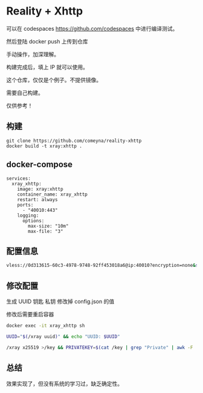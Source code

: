 # Reality + Xhttp

可以在 codespaces https://github.com/codespaces 中进行编译测试。

然后登陆 docker push 上传到仓库

手动操作，加深理解。

构建完成后，填上 IP 就可以使用。

这个仓库，仅仅是个例子。不提供镜像。

需要自己构建。

仅供参考！

## 构建

```
git clone https://github.com/comeyna/reality-xhttp
docker build -t xray:xhttp .
```

## docker-compose 

```
services:
  xray_xhttp:
    image: xray:xhttp
    container_name: xray_xhttp
    restart: always
    ports:
      - "40010:443"
    logging:
      options:
        max-size: "10m"
        max-file: "3"
```

## 配置信息

```bash
vless://0d313615-60c3-4978-9748-92ff453018a6@ip:40010?encryption=none&security=reality&sni=www.apple.com&fp=chrome&pbk=RgtyXjg_wMpoX4W9COE9KOuxiVFEjFUF6cD6X32wrkA&sid=b1e0&spx=%2F&type=xhttp&path=%2F0d313615&mode=auto#xhttp-c-clone
```

## 修改配置

 生成 UUID 钥匙 私钥 修改掉 config.json 的值 

 修改后需要重启容器

```bash
docker exec -it xray_xhttp sh

UUID="$(/xray uuid)" && echo "UUID: $UUID"

/xray x25519 >/key && PRIVATEKEY=$(cat /key | grep "Private" | awk -F ': ' '{print $2}') && PUBLICKEY=$(cat /key | grep "Public" | awk -F ': ' '{print $2}') && echo "Private key: $PRIVATEKEY" && echo "Public key: $PUBLICKEY"
```

## 总结

效果实现了，但没有系统的学习过，缺乏确定性。
